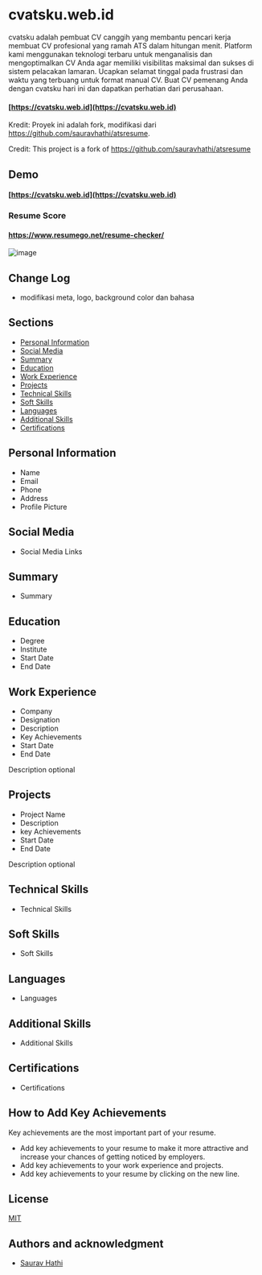 # cvatsku.web.id

cvatsku adalah pembuat CV canggih yang membantu pencari kerja membuat CV profesional yang ramah ATS dalam hitungan menit. Platform kami menggunakan teknologi terbaru untuk menganalisis dan mengoptimalkan CV Anda agar memiliki visibilitas maksimal dan sukses di sistem pelacakan lamaran. Ucapkan selamat tinggal pada frustrasi dan waktu yang terbuang untuk format manual CV. Buat CV pemenang Anda dengan cvatsku hari ini dan dapatkan perhatian dari perusahaan.
#### [https://cvatsku.web.id](https://cvatsku.web.id)
Kredit: Proyek ini adalah fork, modifikasi dari https://github.com/sauravhathi/atsresume.

Credit: This project is a fork of https://github.com/sauravhathi/atsresume

## Demo

#### [https://cvatsku.web.id](https://cvatsku.web.id)

### Resume Score
#### https://www.resumego.net/resume-checker/
![image](https://user-images.githubusercontent.com/61316762/218143206-f0e5e764-52bc-4c25-84f2-6b2fff00cd4b.png)

## Change Log

- modifikasi meta, logo, background color dan bahasa

## Sections

- [Personal Information](#personal-information)
- [Social Media](#social-media)
- [Summary](#summary)
- [Education](#education)
- [Work Experience](#work-experience)
- [Projects](#projects)
- [Technical Skills](#technical-skills)
- [Soft Skills](#soft-skills)
- [Languages](#languages)
- [Additional Skills](#additional-skills)
- [Certifications](#certifications)

## Personal Information

- Name
- Email
- Phone
- Address
- Profile Picture

## Social Media

- Social Media Links

## Summary

- Summary

## Education

- Degree
- Institute
- Start Date
- End Date

## Work Experience

- Company
- Designation
- Description
- Key Achievements
- Start Date
- End Date

Description optional

## Projects

- Project Name
- Description
- key Achievements
- Start Date
- End Date

Description optional

## Technical Skills

- Technical Skills

## Soft Skills

- Soft Skills

## Languages

- Languages

## Additional Skills

- Additional Skills

## Certifications

- Certifications

## How to Add Key Achievements

Key achievements are the most important part of your resume. 

- Add key achievements to your resume to make it more attractive and increase your chances of getting noticed by employers.
- Add key achievements to your work experience and projects.
- Add key achievements to your resume by clicking on the new line.

## License

[MIT](https://github.com/sauravhathi/atsresume/blob/main/LICENSE.md)

## Authors and acknowledgment

- [Saurav Hathi](https://github.com/sauravhathi)
